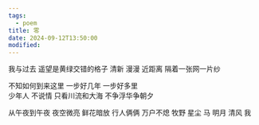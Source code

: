 ```yaml
---
tags:
  - poem
title: 零
date: 2024-09-12T13:50:00
modified:
---
```

我与过去
遥望是黄绿交错的格子
清新 漫漫
近距离
隔着一张网一片纱

不知如何到来这里 
一步好几年 
一步好多里  
少年人  不说情
只看川流和大海
不争浮华争朝夕

从午夜到午夜
夜空微亮  鲜花暗放
行人俩俩  万户不熄
牧野 星尘 马
明月 清风 我